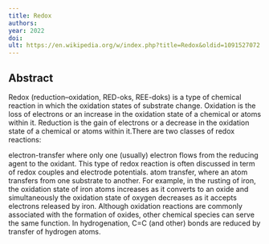 ```yaml
---
title: Redox
authors: 
year: 2022
doi: 
ult: https://en.wikipedia.org/w/index.php?title=Redox&oldid=1091527072
---
```

## Abstract
Redox (reduction–oxidation,  RED-oks,  REE-doks) is a type of chemical reaction in which the oxidation states of substrate change.
Oxidation is the loss of electrons or an increase in the oxidation state of a chemical or atoms within it.
Reduction is the gain of electrons or a decrease in the oxidation state of a chemical or atoms within it.There are two classes of redox reactions: 

electron-transfer where only one (usually) electron flows from the reducing agent to the oxidant. This type of redox reaction is often discussed in term of redox couples and electrode potentials.
atom transfer, where an atom transfers from one substrate to another.  For example, in the rusting of iron, the oxidation state of iron atoms increases as it converts to an oxide and simultaneously the oxidation state of oxygen decreases as it accepts electrons released by iron.  Although oxidation reactions are commonly associated with the formation of oxides, other chemical species can serve the same function. In hydrogenation, C=C (and other) bonds are reduced by transfer of hydrogen atoms.
